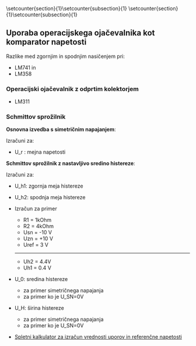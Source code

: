 \setcounter{section}{1}\setcounter{subsection}{1}
\setcounter{section}{1}\setcounter{subsection}{1}
## Uporaba operacijskega ojačevalnika kot komparator napetosti

Razlike med zgornjim in spodnjim nasičenjem pri:

- LM741 in
- LM358

### Operacijski ojačevalnik z odprtim kolektorjem

- LM311

### Schmittov sprožilnik

**Osnovna izvedba s simetričnim napajanjem**:

Izračuni za:

- U_r : mejna napetosti

**Schmittov sprožilnik z nastavljivo sredino histereze**:

Izračuni za:

- U_h1: zgornja meja histereze
- U_h2: spodnja meja histereze

- Izračun za primer
    - R1 = 1kOhm
    - R2 = 4kOhm
    - Usn = -10 V
    - Uzn = +10 V
    - Uref = 3 V
    - ---
    - Uh2 = 4.4V
    - Uh1 = 0.4 V

- U_0: sredina histereze
    - za primer simetričnega napajanja
    - za primer ko je U_SN=0V
- U_H: širina histereze
    - za primer simetričnega napajanja
    - za primer ko je U_SN=0V

- [Spletni kalkulator za izračun vrednosti uporov in referenčne napetosti](https://www.random-science-tools.com/electronics/schmitt-trigger-calculator.htm)
